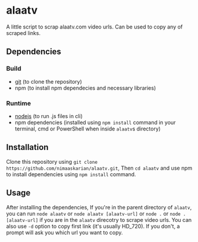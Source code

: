 # alaatv

A little script to scrap alaatv.com video urls. Can be used to copy any of scraped links.

## Dependencies

### Build

- [git](https://git-scm.com/downloads) (to clone the repository)
- npm (to install npm dependecies and necessary libraries)

### Runtime

- [nodejs](https://nodejs.org/en/) (to run .js files in cli)
- npm dependencies (installed using `npm install` command in your terminal, cmd or PowerShell when inside `alaatv`s directory)

## Installation

Clone this repository using `git clone https://github.com/nimaaskarian/alaatv.git`, Then `cd alaatv` and use npm to install dependencies using `npm install` command.

## Usage

After installing the dependencies, If you're in the parent directory of `alaatv`, you can run `node alaatv` or `node alaatv [alaatv-url]` or `node .` or `node . [alaatv-url]` if you are in the `alaatv` direcotry to scrape video urls.
You can also use `-d` option to copy first link (it's usually HD_720). If you don't, a prompt will ask you which url you want to copy.
